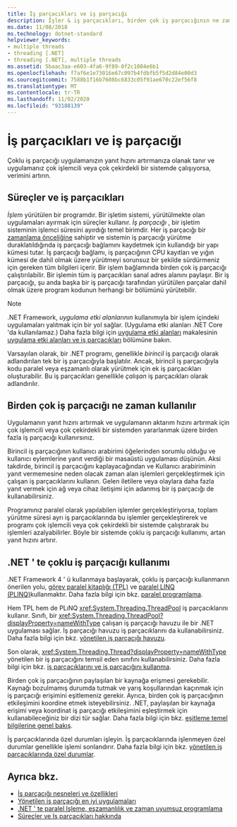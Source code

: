 ```yaml
---
title: İş parçacıkları ve iş parçacığı
description: İşler & iş parçacıkları, birden çok iş parçacığının ne zaman kullanılacağı &, .NET 'teki yanıt hızını veya aktarım hızını artırmak için iş parçacığı kullanımı hakkında bilgi edinin.
ms.date: 11/08/2018
ms.technology: dotnet-standard
helpviewer_keywords:
- multiple threads
- threading [.NET]
- threading [.NET], multiple threads
ms.assetid: 5baac3aa-e603-4fa6-9f89-0f2c1084e6b1
ms.openlocfilehash: f7af6e1e73016e67c097b4fdbfb5f5d2d84e00d3
ms.sourcegitcommit: 7588b1f16b7608bc6833c05f91ae670c22ef56f8
ms.translationtype: MT
ms.contentlocale: tr-TR
ms.lasthandoff: 11/02/2020
ms.locfileid: "93188139"
---
```

# <a name="threads-and-threading"></a>İş parçacıkları ve iş parçacığı

Çoklu iş parçacığı uygulamanızın yanıt hızını artırmanıza olanak tanır ve uygulamanız çok işlemcili veya çok çekirdekli bir sistemde çalışıyorsa, verimini artırın.

## <a name="processes-and-threads"></a>Süreçler ve iş parçacıkları

*İşlem* yürütülen bir programdır. Bir işletim sistemi, yürütülmekte olan uygulamaları ayırmak için süreçler kullanır. *İş parçacığı* , bir işletim sisteminin işlemci süresini ayırdığı temel birimdir. Her iş parçacığı bir [zamanlama önceliğine](scheduling-threads.md) sahiptir ve sistemin iş parçacığı yürütme duraklatıldığında iş parçacığı bağlamını kaydetmek için kullandığı bir yapı kümesi tutar. İş parçacığı bağlamı, iş parçacığının CPU kayıtları ve yığın kümesi de dahil olmak üzere yürütmeyi sorunsuz bir şekilde sürdürmeniz için gereken tüm bilgileri içerir. Bir işlem bağlamında birden çok iş parçacığı çalıştırılabilir. Bir işlemin tüm iş parçacıkları sanal adres alanını paylaşır. Bir iş parçacığı, şu anda başka bir iş parçacığı tarafından yürütülen parçalar dahil olmak üzere program kodunun herhangi bir bölümünü yürütebilir.

> [!NOTE]
> .NET Framework, *uygulama etki alanlarının* kullanımıyla bir işlem içindeki uygulamaları yalıtmak için bir yol sağlar. (Uygulama etki alanları .NET Core 'da kullanılamaz.) Daha fazla bilgi için [uygulama etki alanları](../../framework/app-domains/application-domains.md) makalesinin [uygulama etki alanları ve iş parçacıkları](../../framework/app-domains/application-domains.md#application-domains-and-threads) bölümüne bakın.

Varsayılan olarak, bir .NET programı, genellikle *birincil* iş parçacığı olarak adlandırılan tek bir iş parçacığıyla başlatılır. Ancak, birincil iş parçacığıyla kodu paralel veya eşzamanlı olarak yürütmek için ek iş parçacıkları oluşturabilir. Bu iş parçacıkları genellikle *çalışan* iş parçacıkları olarak adlandırılır.

## <a name="when-to-use-multiple-threads"></a>Birden çok iş parçacığı ne zaman kullanılır

Uygulamanın yanıt hızını artırmak ve uygulamanın aktarım hızını artırmak için çok işlemcili veya çok çekirdekli bir sistemden yararlanmak üzere birden fazla iş parçacığı kullanırsınız.

Birincil iş parçacığının kullanıcı arabirimi öğelerinden sorumlu olduğu ve kullanıcı eylemlerine yanıt verdiği bir masaüstü uygulaması düşünün. Aksi takdirde, birincil iş parçacığını kaplayacağından ve Kullanıcı arabiriminin yanıt vermemesine neden olacak zaman alan işlemleri gerçekleştirmek için çalışan iş parçacıklarını kullanın. Gelen iletilere veya olaylara daha fazla yanıt vermek için ağ veya cihaz iletişimi için adanmış bir iş parçacığı de kullanabilirsiniz.

Programınız paralel olarak yapılabilen işlemler gerçekleştiriyorsa, toplam yürütme süresi ayrı iş parçacıklarında bu işlemler gerçekleştirerek ve programı çok işlemcili veya çok çekirdekli bir sistemde çalıştırarak bu işlemleri azalyabilirler. Böyle bir sistemde çoklu iş parçacığı kullanımı, artan yanıt hızını artırır.

## <a name="how-to-use-multithreading-in-net"></a>.NET ' te çoklu iş parçacığı kullanımı

.NET Framework 4 ' ü kullanmaya başlayarak, çoklu iş parçacığı kullanmanın önerilen yolu, [görev paralel kitaplığı (TPL)](../parallel-programming/task-parallel-library-tpl.md) ve [paralel LINQ (PLINQ)](../parallel-programming/introduction-to-plinq.md)kullanmaktır. Daha fazla bilgi için bkz. [paralel programlama](../parallel-programming/index.md).

Hem TPL hem de PLıNQ <xref:System.Threading.ThreadPool> iş parçacıklarını kullanır. Sınıfı, bir <xref:System.Threading.ThreadPool?displayProperty=nameWithType> çalışan iş parçacığı havuzu ile bir .NET uygulaması sağlar. İş parçacığı havuzu iş parçacıklarını da kullanabilirsiniz. Daha fazla bilgi için bkz. [yönetilen iş parçacığı havuzu](the-managed-thread-pool.md).

Son olarak, <xref:System.Threading.Thread?displayProperty=nameWithType> yönetilen bir iş parçacığını temsil eden sınıfını kullanabilirsiniz. Daha fazla bilgi için bkz. [iş parçacıklarını ve iş parçacığını kullanma](using-threads-and-threading.md).

Birden çok iş parçacığının paylaşılan bir kaynağa erişmesi gerekebilir. Kaynağı bozulmamış durumda tutmak ve yarış koşullarından kaçınmak için iş parçacığı erişimini eşitlemeniz gerekir. Ayrıca, birden çok iş parçacığının etkileşimini koordine etmek isteyebilirsiniz. .NET, paylaşılan bir kaynağa erişimi veya koordinat iş parçacığı etkileşimini eşleştirmek için kullanabileceğiniz bir dizi tür sağlar. Daha fazla bilgi için bkz. [eşitleme temel bilgilerine genel bakış](overview-of-synchronization-primitives.md).

İş parçacıklarında özel durumları işleyin. İş parçacıklarında işlenmeyen özel durumlar genellikle işlemi sonlandırır. Daha fazla bilgi için bkz. [yönetilen iş parçacıklarında özel durumlar](exceptions-in-managed-threads.md).

## <a name="see-also"></a>Ayrıca bkz.

- [İş parçacığı nesneleri ve özellikleri](threading-objects-and-features.md)
- [Yönetilen iş parçacığı en iyi uygulamaları](managed-threading-best-practices.md)
- [.NET ' te paralel Işleme, eşzamanlılık ve zaman uyumsuz programlama](../parallel-processing-and-concurrency.md)
- [Süreçler ve Iş parçacıkları hakkında](/windows/desktop/procthread/about-processes-and-threads)
